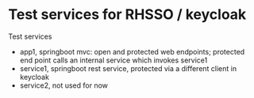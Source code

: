 # Test services for RHSSO / keycloak

Test services
- app1, springboot mvc: open and protected web endpoints; protected end point calls an internal service which invokes service1
- service1, springboot rest service, protected via a different client in keycloak
- service2, not used for now

